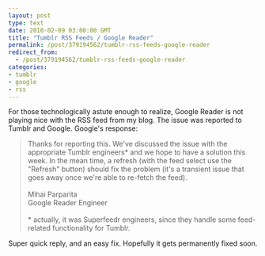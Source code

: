 ```yaml
---
layout: post
type: text
date: 2010-02-09 03:00:00 GMT
title: "Tumblr RSS Feeds / Google Reader"
permalink: /post/379194562/tumblr-rss-feeds-google-reader
redirect_from: 
  - /post/379194562/tumblr-rss-feeds-google-reader
categories:
- tumblr
- google
- rss
---
```

For those technologically astute enough to realize, Google Reader is not playing nice with the RSS feed from my blog. The issue was reported to Tumblr and Google. Google's response:

<blockquote>
Thanks for reporting this. We've discussed the issue with the appropriate Tumblr engineers* and we hope to have a solution this week. In the mean time, a refresh (with the feed select use the "Refresh" button) should fix the problem (it's a transient issue that goes away once we're able to re-fetch the feed).<br>
<br>
Mihai Parparita<br>
Google Reader Engineer<br>
<br>
* actually, it was Superfeedr engineers, since they handle some feed-related functionality for Tumblr.<br>
</blockquote>
Super quick reply, and an easy fix. Hopefully it gets permanently fixed soon.